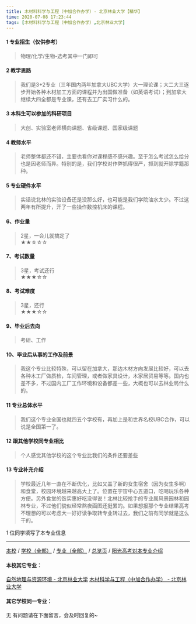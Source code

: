 ```yaml
---
title: 木材料科学与工程（中加合作办学）- 北京林业大学【精华】
time: 2020-07-08 17:23:44
tags: [木材料科学与工程（中加合作办学）,北京林业大学]
---
```

#### 1 专业招生（仅供参考）  
> 物理/化学/生物-选考其中一门即可



#### 2 教学思路  
> 我们是3+2专业（三年国内两年加拿大UBC大学）大一理论课；大二大三逐步开始各种木材加工方面的课程并为出国做准备（如英语考试）；到加拿大继续大四全都是专业课，还有去工厂实习什么的。



#### 3 本科生可以参加的科研项目  
>  大创、实验室老师横向课题、省级课题、国家级课题



#### 4 教师水平
> 老师整体都还不错，主要也看你对课程感不感兴趣。至于怎么考试怎么给分也是因老师而异。特别的是，我们学校对作弊抓得很严，抓到就开除学籍那种。



#### 5 专业硬件水平
> 实话说北林的实验设备还是没那么好，也可能是我们学院油水太少。不过这两年有所提升，开了一些操作数控机床的课程。



#### 6、作业量
> 2星，一会儿就搞定了  
★★☆☆☆



#### 7、考试数量  
> 3星，考试还行   
★★★☆☆



#### 8、考试难度  
> 3星，还行   
★★★☆☆



#### 9、毕业后去向  
> 考研、工作



#### 10、毕业后从事的工作及前景  
> 我这个专业比较特殊，可以留在加拿大，那边木材方向发展比较好，可以去各种木工厂做质检，车间管理，或者做家具设计，木家居贸易等等。国内也差不多，不过国内工厂工作环境和设备都差一些，大概也可以去林业局什么的。



#### 11 专业总体水平 
> 我们这个专业全国也就四五个学校有，再加上是和世界名校UBC合作，可以说是全国第一了。



####  12 跟其他学校同专业相比 
> 个人感觉其他学校的这个专业比我们的条件还要差些



####  13 专业补充介绍  
> 学校最近几年一直在不断优化，比如又盖了新的女生宿舍（因为女生多啊）和食堂，校园环境越来越高大上了。位置在宇宙中心五道口，吃喝玩乐各种方便。另外食堂的饭实惠好吃没得说！北林比较抢手的专业属风景园林和园林专业，不过他们貌似经常熬夜画图还挺累的。如果想报那个专业结果高考不理想的可以考虑大一好好读争取转专业转过去，我们之前有同学就是这么干的。


1 位同学填写了本专业信息
***
[本校](https://univgo.github.io/2020/07/08/北京林业大学) / [学校（全部）](https://univgo.github.io/2020/07/08/3efa6bcca419) / [专业（全部）](https://univgo.github.io/2020/07/08/2d4c6d3552c2) / [总览页](https://univgo.github.io/2020/07/08/445daeb4fa00) / [阳光高考对本专业介绍](http://zsb.bjfu.edu.cn/xkzy/clkxyjsxy/215425.htm)
#### 本校其它专业：
[自然地理与资源环境 - 北京林业大学](https://univgo.github.io/2020/07/08/b31c5bfe4f61)
[木材科学与工程（中加合作办学） - 北京林业大学](https://univgo.github.io/2020/07/08/4eb971655ae2)
#### 其它学校同一专业：
无
有问题请在下面留言，会及时回复的~